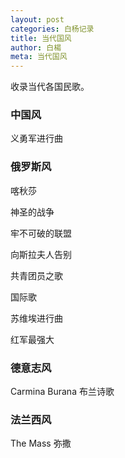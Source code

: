 ```yaml
---
layout: post
categories: 白杨记录
title: 当代国风
author: 白楊
meta: 当代国风
---
```


收录当代各国民歌。

### 中国风

义勇军进行曲



### 俄罗斯风

喀秋莎

神圣的战争

牢不可破的联盟

向斯拉夫人告别

共青团员之歌

国际歌

苏维埃进行曲

红军最强大

### 德意志风

Carmina Burana 布兰诗歌

### 法兰西风

The Mass 弥撒